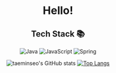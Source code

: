 <div align="center">
<h1> Hello! </h1>

<h2> Tech Stack 📚 </h2>
  
![Java](https://img.shields.io/badge/-JAVA-007396?style=for-the-badge&logo=Java&logoColor=black)
![JavaScript](https://img.shields.io/badge/-JavaScript-%23F7DF1C?style=for-the-badge&logo=javascript&logoColor=000000&labelColor=%23F7DF1C&color=%23FFCE5A)
![Spring](https://img.shields.io/badge/Spring-6DB33F?style=for-the-badge&logo=Spring&logoColor=white)
  

![taeminseo's GitHub stats](https://github-readme-stats.vercel.app/api?username=taeminseo&hide=stars,contribs&show_icons=true&theme=dark)
[![Top Langs](https://github-readme-stats.vercel.app/api/top-langs/?username=taeminseo&layout=compact)](https://github.com/taeminseo/github-readme-stats)
</div>
